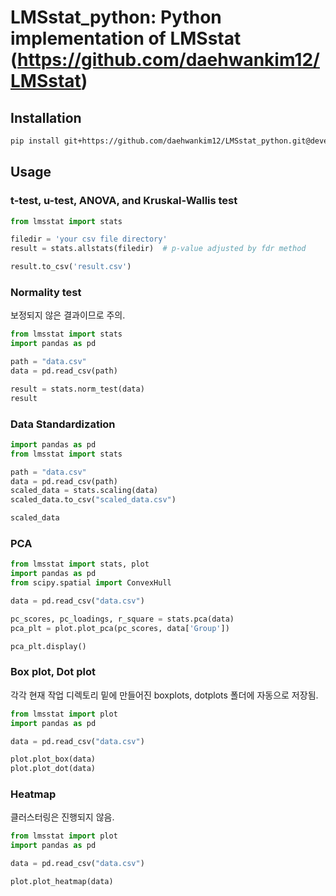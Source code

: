 # LMSstat_python: Python implementation of LMSstat (<https://github.com/daehwankim12/LMSstat>)

## Installation

```bash
pip install git+https://github.com/daehwankim12/LMSstat_python.git@develop
```

## Usage

### t-test, u-test, ANOVA, and Kruskal-Wallis test

```python
from lmsstat import stats

filedir = 'your csv file directory'
result = stats.allstats(filedir)  # p-value adjusted by fdr method

result.to_csv('result.csv')
```

### Normality test

보정되지 않은 결과이므로 주의.

```python
from lmsstat import stats
import pandas as pd

path = "data.csv"
data = pd.read_csv(path)

result = stats.norm_test(data)
result
```

### Data Standardization

```python
import pandas as pd
from lmsstat import stats

path = "data.csv"
data = pd.read_csv(path)
scaled_data = stats.scaling(data)
scaled_data.to_csv("scaled_data.csv")

scaled_data
```

### PCA

```python
from lmsstat import stats, plot
import pandas as pd
from scipy.spatial import ConvexHull

data = pd.read_csv("data.csv")

pc_scores, pc_loadings, r_square = stats.pca(data)
pca_plt = plot.plot_pca(pc_scores, data['Group'])

pca_plt.display()
```

### Box plot, Dot plot

각각 현재 작업 디렉토리 밑에 만들어진 boxplots, dotplots 폴더에 자동으로 저장됨.

```python
from lmsstat import plot
import pandas as pd

data = pd.read_csv("data.csv")

plot.plot_box(data)
plot.plot_dot(data)
```

### Heatmap

클러스터링은 진행되지 않음.

```python
from lmsstat import plot
import pandas as pd

data = pd.read_csv("data.csv")

plot.plot_heatmap(data)
```
